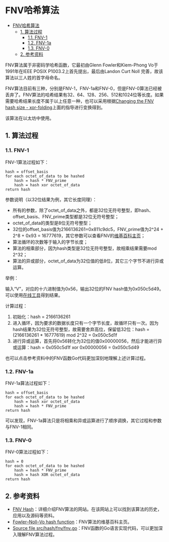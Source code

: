 # FNV哈希算法

<!-- TOC -->

- [FNV哈希算法](#fnv%E5%93%88%E5%B8%8C%E7%AE%97%E6%B3%95)
    - [1. 算法过程](#1-%E7%AE%97%E6%B3%95%E8%BF%87%E7%A8%8B)
        - [1.1. FNV-1](#11-fnv-1)
        - [1.2. FNV-1a](#12-fnv-1a)
        - [1.3. FNV-0](#13-fnv-0)
    - [2. 参考资料](#2-%E5%8F%82%E8%80%83%E8%B5%84%E6%96%99)

<!-- /TOC -->

FNV算法属于非密码学哈希函数，它最初由Glenn Fowler和Kiem-Phong Vo于1991年在IEEE POSIX P1003.2上首先提出，最后由Landon Curt Noll 完善，故该算法以三人姓的首字母命名。

FNV算法目前有三种，分别是FNV-1，FNV-1a和FNV-0，但是FNV-0算法已经被丢弃了。FNV算法的哈希结果有32、64、128、256、512和1024位等长度。如果需要哈希结果长度不属于以上任意一种，也可以采用根据[Changing the FNV hash size - xor-folding](http://www.isthe.com/chongo/tech/comp/fnv/#xor-fold)上面的指导进行变换得到。

该算法在以太坊中使用。

## 1. 算法过程

### 1.1. FNV-1

FNV-1算法过程如下：

```
hash = offset_basis
for each octet_of_data to be hashed
    hash = hash * FNV_prime
    hash = hash xor octet_of_data
return hash
```

参数说明（以32位结果为例，其它长度同理）：

- 所有的参数，除了octet_of_data之外，都是32位无符号整型，即hash、offset_basis、FNV_prime类型都是32位无符号整型；
- octet_of_data的类型是8位无符号整型；
- 32位的offset_basis值为2166136261=0x811c9dc5，FNV_prime值为2^24 + 2^8 + 0x93 = 16777619，其它参数可以查看FNV的[维基百科主页](https://en.wikipedia.org/wiki/Fowler%E2%80%93Noll%E2%80%93Vo_hash_function)；
- 算法循环的次数等于输入的字节长度；
- 算法的相乘部分，因为hash类型是32位无符号整型，故相乘结果需要mod 2^32；
- 算法的异或部分，octet_of_data为32位值的低8位，其它三个字节不进行异或运算。

举例：

输入“V”，对应的十六进制值为0x56，输出32位的FNV hash值为0x050c5d49。可以使用[在线工具](https://fnvhash.github.io/fnv-calculator-online/)得到结果。

计算过程：

1. 初始化：hash = 2166136261
2. 进入循环，因为要求的数据长度只有一个字节长度，故循环只有一次。因为hash结果为32位无符号整型，故需要舍弃高位，保留低32位：hash = (2166136261 * 16777619) mod 2^32 = 0x050c5d1f
3. 进行异或运算，首先将0x56转化为32位的值0x00000056，然后才能进行异或运算：hash = 0x050c5d1f xor 0x00000056 = 0x050c5d49

也可以点击参考资料中的FNV函数Go代码更加深刻地理解上述计算过程。

### 1.2. FNV-1a

FNV-1a算法过程如下：

```
hash = offset_basis
for each octet_of_data to be hashed
    hash = hash xor octet_of_data
    hash = hash * FNV_prime
return hash
```

可以发现，FNV-1a算法只是将相乘和异或运算进行了顺序调换，其它过程和参数与FNV-1相同。

### 1.3. FNV-0

FNV-0算法过程如下：

```
hash = 0
for each octet_of_data to be hashed
    hash = hash * FNV_prime
    hash = hash XOR octet_of_data
return hash
```

## 2. 参考资料

- [FNV Hash](http://www.isthe.com/chongo/tech/comp/fnv/)：详细介绍FNV算法的网站。在该网站上可以找到该算法的历史，应用以及源码等资料。
- [Fowler–Noll–Vo hash function](https://en.wikipedia.org/wiki/Fowler%E2%80%93Noll%E2%80%93Vo_hash_function)：FNV算法的维基百科主页。
- [Source file src/hash/fnv/fnv.go](https://golang.org/src/hash/fnv/fnv.go)：FNV函数的Go语言实现代码，可以更加深入理解FNV算法过程。